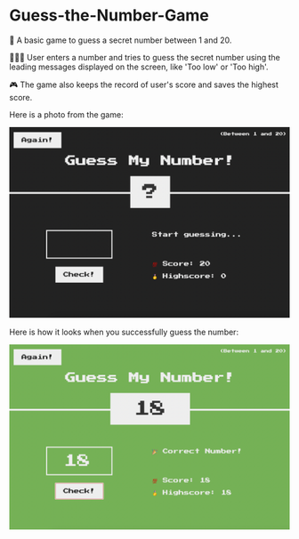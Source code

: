 # Guess-the-Number-Game

🔢 A basic game to guess a secret number between 1 and 20.

🧑🏻‍💻 User enters a number and tries to guess the secret number using the leading messages displayed on the screen, like 'Too low' or 'Too high'. 

🎮 The game also keeps the record of user's score and saves the highest score. 

Here is a photo from the game:

![](pics/game.png)


Here is how it looks when you successfully guess the number:

![](pics/game-win.png)

